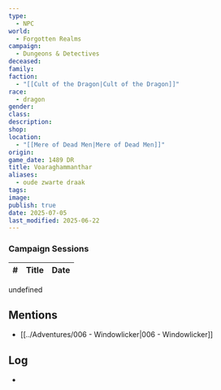 ```yaml
---
type:
  - NPC
world:
  - Forgotten Realms
campaign:
  - Dungeons & Detectives
deceased: 
family: 
faction:
  - "[[Cult of the Dragon|Cult of the Dragon]]"
race:
  - dragon
gender: 
class: 
description: 
shop: 
location:
  - "[[Mere of Dead Men|Mere of Dead Men]]"
origin: 
game_date: 1489 DR
title: Voaraghammanthar
aliases:
  - oude zwarte draak
tags: 
image: 
publish: true
date: 2025-07-05
last_modified: 2025-06-22
---
```

### Campaign Sessions

| # | Title | Date |
|--|--|--|
undefined

## Mentions
- [[../Adventures/006 - Windowlicker|006 - Windowlicker]]


## Log
* 